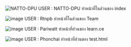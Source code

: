 ![NATTO-DPU](https://github.com/NATTO-DPU/DPU_CE341_Team_HTML/assets/144225177/c1f83866-0127-4380-b778-7ea212d39ab9)
USER : NATTO-DPU
ทำหน้าที่ในส่วนของ index


![image](https://github.com/NATTO-DPU/DPU_CE341_Team_HTML/assets/143697130/99f6b6c0-f3c2-4b24-a785-e868aa504379)
USER : Rtnpb
ทำหน้าที่ในส่วนของ Team


![image](https://github.com/NATTO-DPU/DPU_CE341_Team_HTML/assets/149044545/b1d11848-8dd8-440b-85a7-7355662d74c9)
USER : Pariwatt
ทำหน้าที่ส่วนของ learn.ce


![image](https://github.com/NATTO-DPU/DPU_CE341_Team_HTML/assets/143696679/4a462f7f-aab6-4225-a9ec-7fdfcef100d4)
USER : Phonchai 
ทำหน้าที่ส่วนของ test.html
